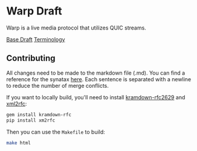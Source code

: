 # Warp Draft
Warp is a live media protocol that utilizes QUIC streams.

[Base Draft](https://kixelated.github.io/warp-draft/draft-lcurley-warp.html)
[Terminology](https://kixelated.github.io/warp-draft/draft-moq-terminology.html)


## Contributing
All changes need to be made to the markdown file (.md).
You can find a reference for the synatax [here](https://kramdown.gettalong.org/syntax.html).
Each sentence is separated with a newline to reduce the number of merge conflicts.

If you want to locally build, you'll need to install [kramdown-rfc2629](https://github.com/cabo/kramdown-rfc) and [xml2rfc](https://github.com/ietf-tools/xml2rfc):

```bash
gem install kramdown-rfc
pip install xm2rfc
```

Then you can use the `Makefile` to build:

```bash
make html
```

